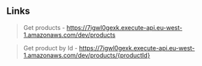 ## Links

>Get products - https://7igwl0gexk.execute-api.eu-west-1.amazonaws.com/dev/products

>Get product by Id - https://7igwl0gexk.execute-api.eu-west-1.amazonaws.com/dev/products/{productId}
